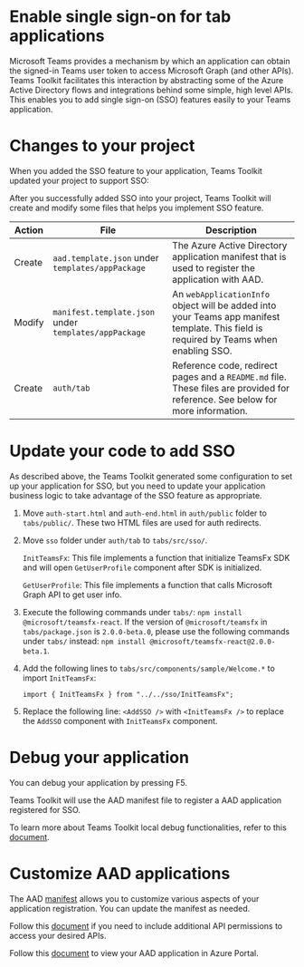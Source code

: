 # Enable single sign-on for tab applications

Microsoft Teams provides a mechanism by which an application can obtain the signed-in Teams user token to access Microsoft Graph (and other APIs). Teams Toolkit facilitates this interaction by abstracting some of the Azure Active Directory flows and integrations behind some simple, high level APIs. This enables you to add single sign-on (SSO) features easily to your Teams application.

# Changes to your project

When you added the SSO feature to your application, Teams Toolkit updated your project to support SSO:

After you successfully added SSO into your project, Teams Toolkit will create and modify some files that helps you implement SSO feature.

| Action | File | Description |
| - | - | - |
| Create| `aad.template.json` under `templates/appPackage` | The Azure Active Directory application manifest that is used to register the application with AAD. |
| Modify | `manifest.template.json` under `templates/appPackage` | An `webApplicationInfo` object will be added into your Teams app manifest template. This field is required by Teams when enabling SSO. |
| Create | `auth/tab` | Reference code, redirect pages and a `README.md` file. These files are provided for reference. See below for more information. |

# Update your code to add SSO

As described above, the Teams Toolkit generated some configuration to set up your application for SSO, but you need to update your application business logic to take advantage of the SSO feature as appropriate.

1. Move `auth-start.html` and `auth-end.html` in `auth/public` folder to `tabs/public/`.
These two HTML files are used for auth redirects.

1. Move `sso` folder under `auth/tab` to `tabs/src/sso/`.

    `InitTeamsFx`: This file implements a function that initialize TeamsFx SDK and will open `GetUserProfile` component after SDK is initialized.

    `GetUserProfile`: This file implements a function that calls Microsoft Graph API to get user info.

1. Execute the following commands under `tabs/`: `npm install @microsoft/teamsfx-react`. If the version of `@microsoft/teamsfx` in `tabs/package.json` is `2.0.0-beta.0`, please use the following commands under `tabs/` instead: `npm install @microsoft/teamsfx-react@2.0.0-beta.1`.
1. Add the following lines to `tabs/src/components/sample/Welcome.*` to import `InitTeamsFx`:
    ```
    import { InitTeamsFx } from "../../sso/InitTeamsFx";
    ```
1. Replace the following line: `<AddSSO />` with `<InitTeamsFx />` to replace the `AddSSO` component with `InitTeamsFx` component.

# Debug your application

You can debug your application by pressing F5.

Teams Toolkit will use the AAD manifest file to register a AAD application registered for SSO.

To learn more about Teams Toolkit local debug functionalities, refer to this [document](https://docs.microsoft.com/microsoftteams/platform/toolkit/debug-local).

# Customize AAD applications

The AAD [manifest](https://docs.microsoft.com/azure/active-directory/develop/reference-app-manifest) allows you to customize various aspects of your application registration. You can update the manifest as needed.

Follow this [document](https://aka.ms/teamsfx-aad-manifest#how-to-customize-the-aad-manifest-template) if you need to include additional API permissions to access your desired APIs.

Follow this [document](https://aka.ms/teamsfx-aad-manifest#How-to-view-the-AAD-app-on-the-Azure-portal) to view your AAD application in Azure Portal.
